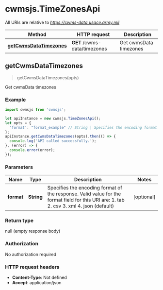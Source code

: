# cwmsjs.TimeZonesApi

All URIs are relative to *https://cwms-data.usace.army.mil*

Method | HTTP request | Description
------------- | ------------- | -------------
[**getCwmsDataTimezones**](TimeZonesApi.md#getCwmsDataTimezones) | **GET** /cwms-data/timezones | Get cwmsData timezones



## getCwmsDataTimezones

> getCwmsDataTimezones(opts)

Get cwmsData timezones

### Example

```javascript
import cwmsjs from 'cwmsjs';

let apiInstance = new cwmsjs.TimeZonesApi();
let opts = {
  'format': "format_example" // String | Specifies the encoding format of the response. Valid value for the format field for this URI are:  1. tab  2. csv   3. xml  4. json (default)
};
apiInstance.getCwmsDataTimezones(opts).then(() => {
  console.log('API called successfully.');
}, (error) => {
  console.error(error);
});

```

### Parameters


Name | Type | Description  | Notes
------------- | ------------- | ------------- | -------------
 **format** | **String**| Specifies the encoding format of the response. Valid value for the format field for this URI are:  1. tab  2. csv   3. xml  4. json (default) | [optional] 

### Return type

null (empty response body)

### Authorization

No authorization required

### HTTP request headers

- **Content-Type**: Not defined
- **Accept**: application/json

